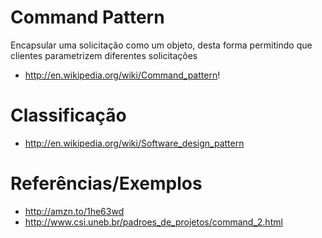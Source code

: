 # Command Pattern
Encapsular uma solicitação como um objeto, desta forma permitindo que clientes parametrizem diferentes solicitações 
 - http://en.wikipedia.org/wiki/Command_pattern!

# Classificação
 - http://en.wikipedia.org/wiki/Software_design_pattern

# Referências/Exemplos
 - http://amzn.to/1he63wd
 - http://www.csi.uneb.br/padroes_de_projetos/command_2.html
